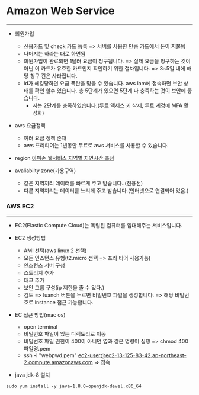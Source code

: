 # Amazon Web Service
----

- 회원가입
	- 신용카드 및 check 카드 등록 => 서버를 사용한 만큼 카드에서 돈이 지불됨
	- 나머지는 하라는 대로 하면됨
	- 회원가입이 완료되면 1달러 요금이 청구됩니다. => 실제 요금을 청구하는 것이 아닌 이 카드가 유효한 카드인지 확인하기 위한 절차입니다. => 3~5일 내에 해당 청구 건은 사라집니다.
	- id가 해킹당하면 요금 폭탄을 맞을 수 있습니다. aws iam에 접속하면 보안 상태를 확인 할수 있습니다. 총 5단계가 있으면 5단계 다 충족하는 것이 보안에 좋습니다.
		- 저는 2단계를 충족하였습니다.(루트 액세스 키 삭제, 루트 계정에 MFA 활성화)
	
- aws 요금정책
	- 여러 요금 정책 존재
	- aws 프리티어는 1년동안 무료로 aws 서비스를 사용할 수 있습니다.


- region 
[아마존 웹서비스 지역별 지연시간 측정](http://www.cloudping.info/)

- avaliabilty zone(가용구역)
	- 같은 지역끼리 데이터를 빠르게 주고 받습니다..(전용선)
	- 다른 지역끼리는 데이터를 느리게 주고 받습니다.(인터넷으로 연결되어 있음.)
	
	
### AWS EC2
----
- EC2(Elastic Compute Cloud)는 독립된 컴퓨터를 임대해주는 서비스입니다. 
- EC2 생성방법
	- AMI 선택(aws linux 2 선택)
	- 모든 인스턴스 유형(t2.micro 선택 => 프리 티어 사용가능)
	- 인스턴스 서버 구성
	- 스토리지 추가
	- 태크 추가
	- 보안 그룹 구성(ip 제한을 줄 수 있다.)
	- 검토 => luanch 버튼을 누르면 비밀번호 파일을 생성합니다. => 해당 비밀번호로 instance 접근 가능합니다.
	
- EC 접근 방법(mac os)
	- open terminal
	- 비밀번호 파일이 있는 디렉토리로 이동
	- 비밀번호 파일 권한이 400이 아니면 옆과 같은 명령어 실행 => chmod 400 파일명.pem
	- ssh -i "webpwd.pem" ec2-user@ec2-13-125-83-42.ap-northeast-2.compute.amazonaws.com => 접속
	
- java jdk-8 설치

```
sudo yum install -y java-1.8.0-openjdk-devel.x86_64
```

	
	

